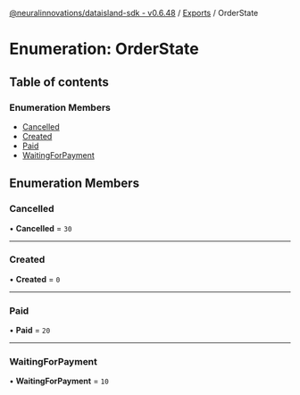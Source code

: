 [@neuralinnovations/dataisland-sdk - v0.6.48](../../README.md) / [Exports](../modules.md) / OrderState

# Enumeration: OrderState

## Table of contents

### Enumeration Members

- [Cancelled](OrderState.md#cancelled)
- [Created](OrderState.md#created)
- [Paid](OrderState.md#paid)
- [WaitingForPayment](OrderState.md#waitingforpayment)

## Enumeration Members

### Cancelled

• **Cancelled** = ``30``

___

### Created

• **Created** = ``0``

___

### Paid

• **Paid** = ``20``

___

### WaitingForPayment

• **WaitingForPayment** = ``10``

